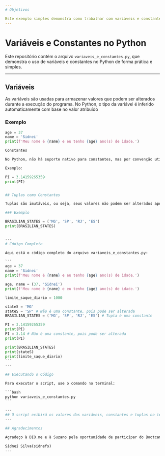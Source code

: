 ```yaml
---
# Objetivos

Este exemplo simples demonstra como trabalhar com variáveis e constantes no Python. Apesar de o Python não ter suporte nativo para constantes, boas práticas como o uso de letras maiúsculas e tuplas ajudam a indicar valores que não devem ser alterados.
---
```


# Variáveis e Constantes no Python

Este repositório contém o arquivo `variaveis_e_constantes.py`, que demonstra o uso de variáveis e constantes no Python de forma prática e simples.

---

## Variáveis

As variáveis são usadas para armazenar valores que podem ser alterados durante a execução do programa. No Python, o tipo da variável é inferido automaticamente com base no valor atribuído

### Exemplo

````python
age = 37
name = 'Sidnei'
print(f'Meu nome é {name} e eu tenho {age} ano(s) de idade.')

Constantes

No Python, não há suporte nativo para constantes, mas por convenção utilizamos nomes em letras maiúsculas para indicar valores que não devem ser alterados.

Exemplo:

PI = 3.14159265359
print(PI)


## Tuplas como Constantes

Tuplas são imutáveis, ou seja, seus valores não podem ser alterados após a criação. Elas são frequentemente usadas para representar constantes.

### Exemplo

BRASILIAN_STATES = ('MG', 'SP', 'RJ', 'ES')
print(BRASILIAN_STATES)


---
# Código Completo

Aqui está o código completo do arquivo variaveis_e_constantes.py:

```
age = 37
name = 'Sidnei'
print(f'Meu nome é {name} e eu tenho {age} ano(s) de idade.')

age, name = (37, 'Sidnei')
print(f'Meu nome é {name} e eu tenho {age} ano(s) de idade.')

limite_saque_diario = 1000

stateS = 'MG'
stateS = 'SP' # Não é uma constante, pois pode ser alterada
BRASILIAN_STATES = ('MG', 'SP', 'RJ', 'ES') # Tupla é uma constante

PI = 3.14159265359
print(PI)
PI = 3.14 # Não é uma constante, pois pode ser alterada
print(PI)

print(BRASILIAN_STATES)
print(stateS)
print(limite_saque_diario)
```
---

## Executando o Código

Para executar o script, use o comando no terminal:

```bash
python variaveis_e_constantes.py
```

---
## O script exibirá os valores das variáveis, constantes e tuplas no terminal.
---

## Agradecimentos

Agradeço à DIO.me e à Suzano pela oportunidade de participar do Bootcamp Python Developer, que proporcionou o aprendizado e desenvolvimento deste projeto. ```

Sidnei Silva(sidnefs)
---
````
